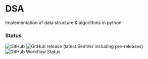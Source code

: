 # DSA
Implementation of data structure &amp; algorithms in python

### Status
![GitHub](https://img.shields.io/github/license/Aionmone/DSA?style=flat-square)
![GitHub release (latest SemVer including pre-releases)](https://img.shields.io/github/v/release/Aionmone/DSA?color=blueviolet&include_prereleases&label=release&sort=semver&style=flat-square)
![GitHub Workflow Status](https://img.shields.io/github/workflow/status/Aionmone/DSA/Python%20package?label=testing&logo=github&style=flat-square)
